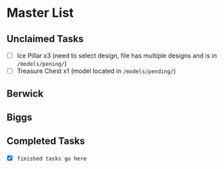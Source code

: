 # Master List

## Unclaimed Tasks
- [ ] Ice Pillar x3 (need to select design, file has multiple designs and is in `/models/pening/`)
- [ ] Treasure Chest x1 (model located in `/models/pending/`)

## Berwick

## Biggs

## Completed Tasks
- [x] `finished tasks go here`

